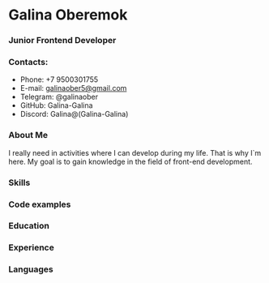 # Galina Oberemok


### Junior Frontend Developer


### Contacts:
* Phone: +7 9500301755
* E-mail: galinaober5@gmail.com
* Telegram: @galinaober
* GitHub: Galina-Galina
* Discord: Galina@(Galina-Galina)


### About Me
I really need in activities where I can develop during my life. 
That is why I`m here. 
My goal is to gain knowledge in the field of front-end development.

### Skills


### Code examples


### Education


### Experience


### Languages
